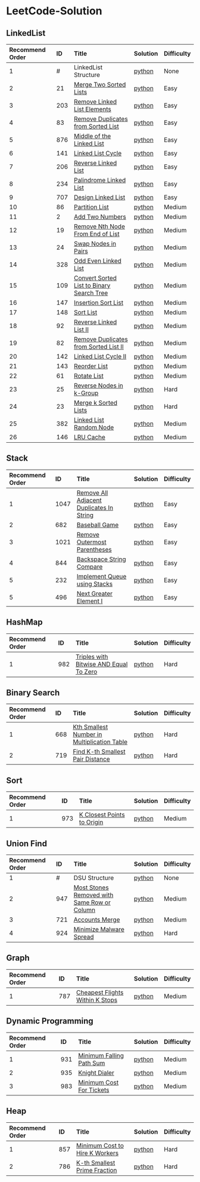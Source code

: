 # LeetCode-Solution

## LinkedList
| Recommend Order | ID | Title | Solution | Difficulty |
|:----|:----|:----|:----|:----|
| 1 | # | LinkedList Structure | [python](https://github.com/baldFemale/LeetCode-Solution/blob/master/python/LinkedList/LinkedList%20Structure/LinkedList%20Structure.py) | None |
| 2 | 21 | [Merge Two Sorted Lists](https://leetcode.com/problems/merge-two-sorted-lists/) | [python](https://github.com/baldFemale/LeetCode-Solution/blob/master/python/LinkedList/Merge%20Two%20Sorted%20Lists/Merge%20Two%20Sorted%20Lists.py) | Easy |
| 3 | 203 | [Remove Linked List Elements](https://leetcode.com/problems/remove-linked-list-elements/) | [python](https://github.com/baldFemale/LeetCode-Solution/blob/master/python/LinkedList/Remove%20Linked%20List%20Elements/Remove%20Linked%20List%20Elements.py) | Easy |
| 4 | 83 | [Remove Duplicates from Sorted List](https://leetcode.com/problems/remove-duplicates-from-sorted-list/) | [python](https://github.com/baldFemale/LeetCode-Solution/blob/master/python/LinkedList/Remove%20Duplicates%20from%20Sorted%20List/Remove%20Duplicates%20from%20Sorted%20List.py) | Easy |
| 5 | 876 | [Middle of the Linked List](https://leetcode.com/problems/middle-of-the-linked-list/) | [python](https://github.com/baldFemale/LeetCode-Solution/blob/master/python/LinkedList/Middle%20of%20the%20Linked%20List/Middle%20of%20the%20Linked%20List.py) | Easy |
| 6 | 141 | [Linked List Cycle](https://leetcode.com/problems/linked-list-cycle/) | [python](https://github.com/baldFemale/LeetCode-Solution/blob/master/python/LinkedList/Linked%20List%20Cycle/inked%20List%20Cycle.py) | Easy |
| 7 | 206 | [Reverse Linked List](https://leetcode.com/problems/reverse-linked-list/) | [python](https://github.com/baldFemale/LeetCode-Solution/blob/master/python/LinkedList/Reverse%20Linked%20List/Reverse%20Linked%20List.py) | Easy |
| 8 | 234 | [Palindrome Linked List](https://leetcode.com/problems/palindrome-linked-list/) | [python](https://github.com/baldFemale/LeetCode-Solution/blob/master/python/LinkedList/Palindrome%20Linked%20List/Palindrome%20Linked%20List.py) | Easy |
| 9 | 707 | [Design Linked List](https://leetcode.com/problems/design-linked-list/) | [python](https://github.com/baldFemale/LeetCode-Solution/blob/master/python/LinkedList/Design%20Linked%20List/Design%20Linked%20List.py) | Easy | 
| 10 | 86 | [Partition List](https://leetcode.com/problems/partition-list/) | [python](https://github.com/baldFemale/LeetCode-Solution/blob/master/python/LinkedList/Partition%20List/LinkedList/Partition%20List.py) | Medium |
| 11 | 2 | [Add Two Numbers](https://leetcode.com/problems/add-two-numbers/) | [python](https://github.com/baldFemale/LeetCode-Solution/blob/master/python/LinkedList/Add%20Two%20Numbers/Add%20Two%20Numbers.py) | Medium | 
| 12 | 19 | [Remove Nth Node From End of List](https://leetcode.com/problems/remove-nth-node-from-end-of-list/) | [python](https://github.com/baldFemale/LeetCode-Solution/blob/master/python/LinkedList/Remove%20Nth%20Node%20From%20End%20of%20List/Remove%20Nth%20Node%20From%20End%20of%20List.py) | Medium |
| 13 | 24 | [Swap Nodes in Pairs](https://leetcode.com/problems/swap-nodes-in-pairs/) | [python](https://github.com/baldFemale/LeetCode-Solution/blob/master/python/LinkedList/Swap%20Nodes%20in%20Pairs/Swap%20Nodes%20in%20Pairs.py) | Medium |
| 14 | 328 | [Odd Even Linked List](https://leetcode.com/problems/odd-even-linked-list/) | [python](https://github.com/baldFemale/LeetCode-Solution/blob/master/python/LinkedList/Odd%20Even%20Linked%20List/Odd%20Even%20Linked%20List.py) | Medium |
| 15 | 109 | [Convert Sorted List to Binary Search Tree](https://leetcode.com/problems/convert-sorted-list-to-binary-search-tree/) | [python](https://github.com/baldFemale/LeetCode-Solution/blob/master/python/LinkedList/Convert%20Sorted%20List%20to%20Binary%20Search%20Tree/Convert%20Sorted%20List%20to%20Binary%20Search%20Tree.py) | Medium |
| 16 | 147 | [Insertion Sort List](https://leetcode.com/problems/insertion-sort-list/) | [python](https://github.com/baldFemale/LeetCode-Solution/blob/master/python/LinkedList/Insertion%20Sort%20List/Insertion%20Sort%20List.py) | Medium |
| 17 | 148 | [Sort List](https://leetcode.com/problems/sort-list/) | [python](https://github.com/baldFemale/LeetCode-Solution/blob/master/python/LinkedList/Sort%20List/Sort%20List.py) | Medium |
| 18 | 92 | [Reverse Linked List II](https://leetcode.com/problems/reverse-linked-list-ii/) | [python](https://github.com/baldFemale/LeetCode-Solution/blob/master/python/LinkedList/Reverse%20Linked%20List%20II/Reverse%20Linked%20List%20II.py) | Medium |
| 19 | 82 | [Remove Duplicates from Sorted List II](https://leetcode.com/problems/remove-duplicates-from-sorted-list-ii/) | [python](https://github.com/baldFemale/LeetCode-Solution/blob/master/python/LinkedList/Remove%20Duplicates%20from%20Sorted%20List%20II/Remove%20Duplicates%20from%20Sorted%20List%20II.py) | Medium |
| 20 | 142 | [Linked List Cycle II](https://leetcode.com/problems/linked-list-cycle-ii/) | [python](https://github.com/baldFemale/LeetCode-Solution/blob/master/python/LinkedList/Linked%20List%20Cycle%20II/Linked%20List%20Cycle%20II.py) | Medium |
| 21 | 143 | [Reorder List](https://leetcode.com/problems/reorder-list/) | [python](https://github.com/baldFemale/LeetCode-Solution/blob/master/python/LinkedList/Reorder%20List/Reorder%20List.py) | Medium |
| 22 | 61 | [Rotate List](https://leetcode.com/problems/rotate-list/) | [python](https://github.com/baldFemale/LeetCode-Solution/blob/master/python/LinkedList/Rotate%20List/Rotate%20List.py) | Medium |
| 23 | 25 | [Reverse Nodes in k-Group](https://leetcode.com/problems/reverse-nodes-in-k-group/) | [python](https://github.com/baldFemale/LeetCode-Solution/blob/master/python/LinkedList/Reverse%20Nodes%20in%20k-Group/Reverse%20Nodes%20in%20k-Group.py) | Hard |
| 24 | 23 | [Merge k Sorted Lists](https://leetcode.com/problems/merge-k-sorted-lists/) |[python](https://github.com/baldFemale/LeetCode-Solution/blob/master/python/LinkedList/Merge%20k%20Sorted%20Lists/Merge%20k%20Sorted%20Lists.py) | Hard |
| 25 | 382 | [Linked List Random Node](https://leetcode.com/problems/linked-list-random-node/) | [python](https://github.com/baldFemale/LeetCode-Solution/blob/master/python/LinkedList/Linked%20List%20Random%20Node/Linked%20List%20Random%20Node.py) | Medium |
| 26 | 146 | [LRU Cache](https://leetcode.com/problems/lru-cache/) | [python](https://github.com/baldFemale/LeetCode-Solution/blob/master/python/LinkedList/LRU%20Cache/LRU%20Cache.py) | Medium |

## Stack
| Recommend Order | ID | Title | Solution | Difficulty |
|:----|:----|:----|:----|:----|
| 1 | 1047 | [Remove All Adjacent Duplicates In String](https://leetcode.com/problems/remove-all-adjacent-duplicates-in-string/) | [python](https://github.com/baldFemale/LeetCode-Solution/blob/master/python/Stack/Remove%20All%20Adjacent%20Duplicates%20In%20String/Remove%20All%20Adjacent%20Duplicates%20In%20String.py) | Easy |
| 2 | 682 | [Baseball Game](https://leetcode.com/problems/baseball-game/) | [python](https://github.com/baldFemale/LeetCode-Solution/blob/master/python/Stack/Baseball%20Game/Baseball%20Game.py) | Easy |
| 3 | 1021 | [Remove Outermost Parentheses](https://leetcode.com/problems/remove-outermost-parentheses/) | [python](https://github.com/baldFemale/LeetCode-Solution/blob/master/python/Stack/Remove%20Outermost%20Parentheses/Remove%20Outermost%20Parentheses.py) | Easy |
| 4 | 844 | [Backspace String Compare](https://leetcode.com/problems/backspace-string-compare/) | [python](https://github.com/baldFemale/LeetCode-Solution/blob/master/python/Stack/Backspace%20String%20Compare/Backspace%20String%20Compare.py) | Easy |
| 5 | 232 | [Implement Queue using Stacks](https://leetcode.com/problems/implement-queue-using-stacks/) | [python](https://github.com/baldFemale/LeetCode-Solution/blob/master/python/Stack/Implement%20Queue%20using%20Stacks/Implement%20Queue%20using%20Stacks.py) | Easy |
| 5 | 496 | [Next Greater Element I](https://leetcode.com/problems/next-greater-element-i/) | [python](https://github.com/baldFemale/LeetCode-Solution/blob/master/python/Stack/Next%20Greater%20Element%20I/Next%20Greater%20Element%20I.py) | Easy |


## HashMap
| Recommend Order | ID | Title | Solution | Difficulty |
|:----|:----|:----|:----|:----|
| 1 | 982 | [Triples with Bitwise AND Equal To Zero](https://leetcode.com/problems/triples-with-bitwise-and-equal-to-zero/) | [python](https://github.com/baldFemale/LeetCode-Solution/blob/master/python/HashMap/Triples%20with%20Bitwise%20AND%20Equal%20To%20Zero/Triples%20with%20Bitwise%20AND%20Equal%20To%20Zero.py) | Hard |

## Binary Search
| Recommend Order | ID | Title | Solution | Difficulty |
|:----|:----|:----|:----|:----|
| 1 | 668 | [Kth Smallest Number in Multiplication Table](https://leetcode.com/problems/kth-smallest-number-in-multiplication-table/) | [python](https://github.com/baldFemale/LeetCode-Solution/blob/master/python/Binary%20Search/Kth%20Smallest%20Number%20in%20Multiplication%20Table/Kth%20Smallest%20Number%20in%20Multiplication%20Table.py) | Hard |
| 2 | 719 | [Find K-th Smallest Pair Distance](https://leetcode.com/problems/find-k-th-smallest-pair-distance/) | [python](https://github.com/baldFemale/LeetCode-Solution/blob/master/python/Binary%20Search/Find%20K-th%20Smallest%20Pair%20Distance/Find%20K-th%20Smallest%20Pair%20Distance.py) | Hard |

## Sort
| Recommend Order | ID | Title | Solution | Difficulty |
|:----|:----|:----|:----|:----|
| 1 | 973 | [K Closest Points to Origin](https://leetcode.com/problems/k-closest-points-to-origin/) | [python](https://github.com/baldFemale/LeetCode-Solution/blob/master/python/Sort/K%20Closest%20Points%20to%20Origin/K%20Closest%20Points%20to%20Origin.py) | Medium |

## Union Find
| Recommend Order | ID | Title | Solution | Difficulty |
|:----|:----|:----|:----|:----|
| 1 | # | DSU Structure | [python](https://github.com/baldFemale/LeetCode-Solution/blob/master/python/Union%20Find/DSU%20Structure/DSU%20Structure.py) | None |
| 2 | 947 | [Most Stones Removed with Same Row or Column](https://leetcode.com/problems/most-stones-removed-with-same-row-or-column/) | [python](https://github.com/baldFemale/LeetCode-Solution/blob/master/python/Union%20Find/Most%20Stones%20Removed%20with%20Same%20Row%20or%20Column/Most%20Stones%20Removed%20with%20Same%20Row%20or%20Column.py) | Medium |
| 3 | 721 | [Accounts Merge](https://leetcode.com/problems/accounts-merge/) | [python](https://github.com/baldFemale/LeetCode-Solution/blob/master/python/Union%20Find/Accounts%20Merge/Accounts%20Merge.py) | Medium |
| 4 | 924 | [Minimize Malware Spread](https://leetcode.com/problems/minimize-malware-spread/) | [python](https://github.com/baldFemale/LeetCode-Solution/blob/master/python/Union%20Find/Minimize%20Malware%20Spread/Minimize%20Malware%20Spread.py) | Hard |

 
## Graph
| Recommend Order | ID | Title | Solution | Difficulty |
|:----|:----|:----|:----|:----|
| 1 | 787 | [Cheapest Flights Within K Stops](https://leetcode.com/problems/cheapest-flights-within-k-stops/) | [python](https://github.com/baldFemale/LeetCode-Solution/blob/master/python/Graph/Cheapest%20Flights%20Within%20K%20Stops/Cheapest%20Flights%20Within%20K%20Stops.py) | Medium |

## Dynamic Programming
| Recommend Order | ID | Title | Solution | Difficulty |
|:----|:----|:----|:----|:----|
| 1 | 931 | [Minimum Falling Path Sum](https://leetcode.com/problems/minimum-falling-path-sum/) | [python](https://github.com/baldFemale/LeetCode-Solution/blob/master/python/Dynamic%20Programming/Minimum%20Falling%20Path%20Sum/Minimum%20Falling%20Path%20Sum.py) | Medium |
| 2 | 935 | [Knight Dialer](https://leetcode.com/problems/knight-dialer/) | [python](https://github.com/baldFemale/LeetCode-Solution/blob/master/python/Dynamic%20Programming/Knight%20Dialer/Knight%20Dialer.py) | Medium |
| 3 | 983 | [Minimum Cost For Tickets](https://leetcode.com/problems/minimum-cost-for-tickets/) | [python](https://github.com/baldFemale/LeetCode-Solution/blob/master/python/Dynamic%20Programming/Minimum%20Cost%20For%20Tickets/Minimum%20Cost%20For%20Tickets.py) | Medium |

## Heap
| Recommend Order | ID | Title | Solution | Difficulty |
|:----|:----|:----|:----|:----|
| 1 | 857 | [Minimum Cost to Hire K Workers](https://leetcode.com/problems/minimum-cost-to-hire-k-workers/) | [python](https://github.com/baldFemale/LeetCode-Solution/blob/master/python/Heap/Minimum%20Cost%20to%20Hire%20K%20Workers/Minimum%20Cost%20to%20Hire%20K%20Workers.py) | Hard|
| 2 | 786 | [K-th Smallest Prime Fraction](https://leetcode.com/problems/k-th-smallest-prime-fraction/) | [python](https://github.com/baldFemale/LeetCode-Solution/blob/master/python/Heap/K-th%20Smallest%20Prime%20Fraction/K-th%20Smallest%20Prime%20Fraction.py)  | Hard |
